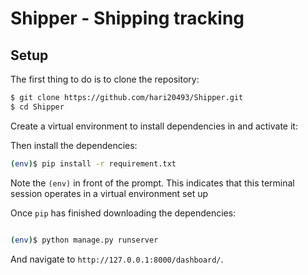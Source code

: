 # Shipper  - Shipping tracking 

## Setup

The first thing to do is to clone the repository:

```sh
$ git clone https://github.com/hari20493/Shipper.git
$ cd Shipper
```

Create a virtual environment to install dependencies in and activate it:

Then install the dependencies:

```sh
(env)$ pip install -r requirement.txt
```
Note the `(env)` in front of the prompt. This indicates that this terminal
session operates in a virtual environment set up

Once `pip` has finished downloading the dependencies:
```sh

(env)$ python manage.py runserver
```
And navigate to `http://127.0.0.1:8000/dashboard/`.

